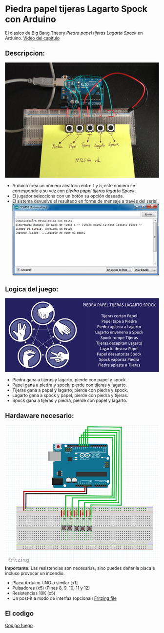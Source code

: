 # Piedra papel tijeras Lagarto Spock con Arduino  

El clasico de Big Bang Theory *Piedra papel tijeras Lagarto Spock* en Arduino.
[Video del capitulo](https://www.youtube.com/watch?v=_tsy4q9ibAE)

## Descripcion:
![interface](pictures/interfaz.jpg)
- Arduino crea un número aleatorio entre 1 y 5, este número se corresponde a su vez con *piedra papel tijeras lagarto Spock*.
- El jugador selecciona con un botón su opción deseada.
- El sistema devuelve el resultado en forma de mensaje a través del serial.
![Serial](pictures/screenshot.png)


## Logica del juego:
![Reglas](pictures/reglas.jpg)
- Piedra gana a tijeras y lagarto, pierde con papel y spock.
- Papel gana a piedra y spock, pierde con tijeras y lagarto.
- Tijeras gana a papel y lagarto, pierde con piedra y spock.
- Lagarto gana a spock y papel, pierde con piedra y tijeras.
- Spock gana a tijeras y piedra, pierde con papel y lagarto.


## Hardaware necesario:
![Protoboard](pictures/protoboard.png)
**Importante:** Las resistencias son necesarias, sino puedes dañar la placa e incluso provocar un incendio.

- Placa Arduino UNO o similar [x1]
- Pulsadores (x5) (Pines 8, 9, 10, 11 y 12)
- Resistencias 10K (x5)
- Un post-it a modo de interfaz (opcional) 
[Fritzing file](pptls.fzz)

## El codigo

[Codigo fuego](pptls.ino)
